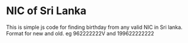 # NIC of Sri Lanka
This is simple js code for finding birthday from any valid NIC in Sri lanka.
Format for new and old.
eg 962222222V and 199622222222
